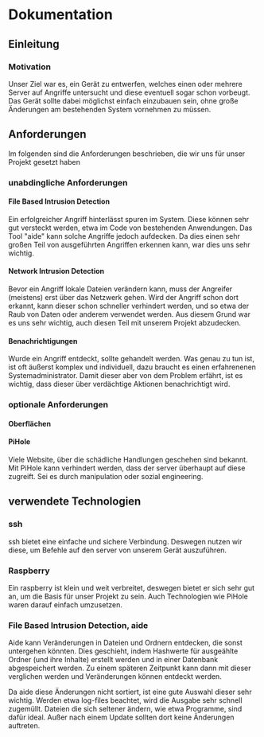 # Dokumentation

## Einleitung

### Motivation

Unser Ziel war es, ein Gerät zu entwerfen, welches einen oder mehrere Server auf Angriffe untersucht und diese eventuell sogar schon vorbeugt. Das Gerät sollte dabei möglichst einfach einzubauen sein, ohne große Änderungen am bestehenden System vornehmen zu müssen.



## Anforderungen

Im folgenden sind die Anforderungen beschrieben, die wir uns für unser Projekt gesetzt haben

### unabdingliche Anforderungen

#### File Based Intrusion Detection

Ein erfolgreicher Angriff hinterlässt spuren im System. Diese können sehr gut versteckt werden, etwa im Code von bestehenden Anwendungen. Das Tool "aide" kann solche Angriffe jedoch aufdecken. Da dies einen sehr großen Teil von ausgeführten Angriffen erkennen kann, war dies uns sehr wichtig.

#### Network Intrusion Detection

Bevor ein Angriff lokale Dateien verändern kann, muss der Angreifer (meistens) erst über das Netzwerk gehen. Wird der Angriff schon dort erkannt, kann dieser schon schneller verhindert werden, und so etwa der Raub von Daten oder anderem verwendet werden. Aus diesem Grund war es uns sehr wichtig, auch diesen Teil mit unserem Projekt abzudecken.

#### Benachrichtigungen

Wurde ein Angriff entdeckt, sollte gehandelt werden. Was genau zu tun ist, ist oft äußerst komplex und individuell, dazu braucht es einen erfahrenenen Systemadministrator. Damit dieser aber von dem Problem erfährt, ist es wichtig, dass dieser über verdächtige Aktionen benachrichtigt wird.


### optionale Anforderungen

#### Oberflächen

#### PiHole

Viele Website, über die schädliche Handlungen geschehen sind bekannt. Mit PiHole kann verhindert werden, dass der server überhaupt auf diese zugreift. Sei es durch manipulation oder sozial engineering.


## verwendete Technologien

### ssh

ssh bietet eine einfache und sichere Verbindung. Deswegen nutzen wir diese, um Befehle auf den server von unserem Gerät auszuführen.

### Raspberry

Ein raspberry ist klein und weit verbreitet, deswegen bietet er sich sehr gut an, um die Basis für unser Projekt zu sein. Auch Technologien wie PiHole waren darauf einfach umzusetzen.

### File Based Intrusion Detection, aide

Aide kann Veränderungen in Dateien und Ordnern entdecken, die sonst untergehen könnten. Dies geschieht, indem Hashwerte für ausgeählte Ordner (und ihre Inhalte) erstellt werden und in einer Datenbank abgespeichert werden. Zu einem späteren Zeitpunkt kann dann mit dieser verglichen werden und Veränderungen können entdeckt werden.

Da aide diese Änderungen nicht sortiert, ist eine gute Auswahl dieser sehr wichtig. Werden etwa log-files beachtet, wird die Ausgabe sehr schnell zugemüllt. Dateien die sich seltener ändern, wie etwa Programme, sind dafür ideal. Außer nach einem Update sollten dort keine Änderungen auftreten.